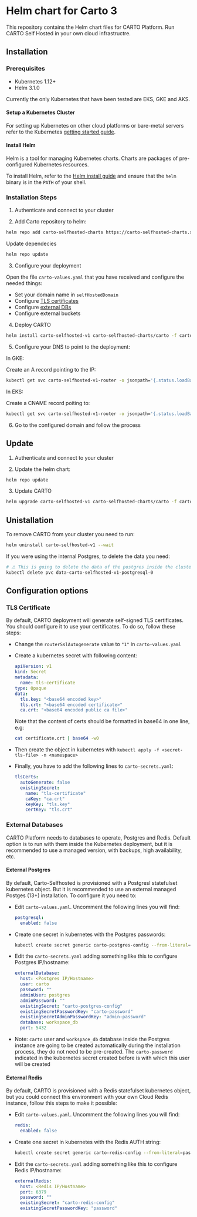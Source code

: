 # Helm chart for Carto 3

This repository contains the Helm chart files for CARTO Platform. Run CARTO Self Hosted in your own cloud infrastructre.

## Installation

### Prerequisites

- Kubernetes 1.12+
- Helm 3.1.0

Currently the only Kubernetes that have been tested are EKS, GKE and AKS.

#### Setup a Kubernetes Cluster

For setting up Kubernetes on other cloud platforms or bare-metal servers refer to the Kubernetes [getting started guide](http://kubernetes.io/docs/getting-started-guides/).

#### Install Helm

Helm is a tool for managing Kubernetes charts. Charts are packages of pre-configured Kubernetes resources.

To install Helm, refer to the [Helm install guide](https://github.com/helm/helm#install) and ensure that the `helm` binary is in the `PATH` of your shell.

### Installation Steps

1. Authenticate and connect to your cluster

2. Add Carto repository to helm:

```bash
helm repo add carto-selfhosted-charts https://carto-selfhosted-charts.storage.googleapis.com
```

  Update dependecies

  ```bash
  helm repo update
  ```

3. Configure your deployment

Open the file `carto-values.yaml` that you have received and configure the needed things:

- Set your domain name in `selfHostedDomain`
- Configure [TLS certificates](#tls-certificate)
- Configure [external DBs](#external-databases)
- Configure external buckets

4. Deploy CARTO

```bash
helm install carto-selfhosted-v1 carto-selfhosted-charts/carto -f carto-values.yaml -f carto-secrets.yaml
```

5. Configure your DNS to point to the deployment:

  In GKE:

  Create an A record pointing to the IP:

  ```bash
  kubectl get svc carto-selfhosted-v1-router -o jsonpath='{.status.loadBalancer.ingress.*.ip}'
  ```
  
  In EKS:

  Create a CNAME record poiting to:

  ```bash
  kubectl get svc carto-selfhosted-v1-router -o jsonpath='{.status.loadBalancer.ingress.*.hostname}'
  ```

6. Go to the configured domain and follow the process

## Update

1. Authenticate and connect to your cluster

2. Update the helm chart:

  ```bash
  helm repo update
  ```
  
3. Update CARTO

```bash
helm upgrade carto-selfhosted-v1 carto-selfhosted-charts/carto -f carto-values.yaml -f carto-secrets.yaml
```

## Unistallation

To remove CARTO from your cluster you need to run:

```bash
helm uninstall carto-selfhosted-v1 --wait
```

If you were using the internal Postgres, to delete the data you need:

```bash
# ⚠️ This is going to delete the data of the postgres inside the cluster ⚠️
kubectl delete pvc data-carto-selfhosted-v1-postgresql-0
```

## Configuration options

### TLS Certificate

By default, CARTO deployment will generate self-signed TLS certificates. You should configure it to use your
certificates. To do so, follow these steps:
  
- Change the `routerSslAutogenerate` value to `"1"` in `carto-values.yaml`

- Create a kubernetes secret with following content:

  ```yaml
  apiVersion: v1
  kind: Secret
  metadata:
    name: tls-certificate
  type: Opaque
  data:
    tls.key: "<base64 encoded key>"
    tls.crt: "<base64 encoded certificate>"
    ca.crt: "<base64 encoded public ca file>"
  ```

  Note that the content of certs should be formatted in base64 in one line, e.g:

  ```bash
  cat certificate.crt | base64 -w0
  ```

- Then create the object in kubernetes with `kubectl apply -f <secret-tls-file> -n <namespace>`

- Finally, you have to add the following lines to `carto-secrets.yaml`:

  ```yaml
  tlsCerts:
    autoGenerate: false
    existingSecret:
      name: "tls-certificate"
      caKey: "ca.crt"
      keyKey: "tls.key"
      certKey: "tls.crt"
  ```

### External Databases

CARTO Platform needs to databases to operate, Postgres and Redis. Default option is to run with them inside the Kubernetes deployment,
but it is recommended to use a managed version, with backups, high availability, etc.

#### External Postgres

By default, Carto-Selfhosted is provisioned with a Postgresl statefulset kubernetes object. But it is recommended to use an external
managed Postges (13+) installation. To configure it you need to:

- Edit `carto-values.yaml`. Uncomment the following lines you will find:

  ```yaml
  postgresql:
    enabled: false
  ```

- Create one secret in kubernetes with the Postgres passwords:

  ```bash
  kubectl create secret generic carto-postgres-config --from-literal=carto-password=<password> --from-literal=admin-password=<password>

  ```

- Edit the `carto-secrets.yaml` adding something like this to configure Postgres IP/hostname:

  ```yaml
  externalDatabase:
    host: <Postgres IP/Hostname>
    user: carto
    password: ""
    adminUser: postgres
    adminPassword: ""
    existingSecret: "carto-postgres-config"
    existingSecretPasswordKey: "carto-password"
    existingSecretAdminPasswordKey: "admin-password"
    database: workspace_db
    port: 5432
  ```

- Note: `carto` user and `workspace_db` database inside the Postgres instance are going to be created automatically
  during the installation process, they do not need to be pre-created. The `carto-password` indicated in the kubernetes
  secret created before is with which this user will be created

#### External Redis

By default, CARTO is provisioned with a Redis statefulset kubernetes object, but you could connect this environment
with your own Cloud Redis instance, follow this steps to make it possible:

- Edit `carto-values.yaml`. Uncomment the following lines you will find:

  ```yaml
  redis:
    enabled: false
  ```

- Create one secret in kubernetes with the Redis AUTH string:

  ```bash
  kubectl create secret generic carto-redis-config --from-literal=password=<AUTH string password>
  ```

- Edit the `carto-secrets.yaml` adding something like this to configure Redis IP/hostname:

  ```yaml
  externalRedis:
    host: <Redis IP/Hostname>
    port: 6379
    password: ""
    existingSecret: "carto-redis-config"
    existingSecretPasswordKey: "password"
  ```
